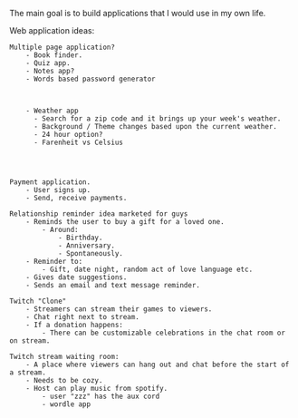 The main goal is to build applications that I would use in my own life.

Web application ideas:

    Multiple page application?
        - Book finder.
        - Quiz app.
        - Notes app?
        - Words based password generator



        - Weather app
          - Search for a zip code and it brings up your week's weather.
          - Background / Theme changes based upon the current weather.
          - 24 hour option?
          - Farenheit vs Celsius




    Payment application.
        - User signs up.
        - Send, receive payments.

    Relationship reminder idea marketed for guys
        - Reminds the user to buy a gift for a loved one.
            - Around:
                - Birthday.
                - Anniversary.
                - Spontaneously.
        - Reminder to:
            - Gift, date night, random act of love language etc.
        - Gives date suggestions.
        - Sends an email and text message reminder.

    Twitch "Clone"
        - Streamers can stream their games to viewers.
        - Chat right next to stream.
        - If a donation happens:
            - There can be customizable celebrations in the chat room or on stream.

    Twitch stream waiting room:
        - A place where viewers can hang out and chat before the start of a stream.
        - Needs to be cozy.
        - Host can play music from spotify.
            - user "zzz" has the aux cord
            - wordle app

